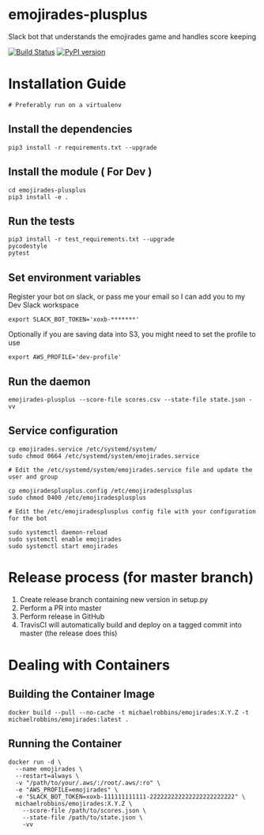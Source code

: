 # emojirades-plusplus
Slack bot that understands the emojirades game and handles score keeping

[![Build Status](https://travis-ci.com/michael-robbins/emojirades-plusplus.svg?branch=master)](https://travis-ci.org/michael-robbins/emojirades-plusplus) [![PyPI version](https://badge.fury.io/py/Emojirades-PlusPlus.svg)](https://badge.fury.io/py/Emojirades-PlusPlus)

# Installation Guide
`# Preferably run on a virtualenv`

## Install the dependencies
`pip3 install -r requirements.txt --upgrade`

## Install the module ( For Dev )
```
cd emojirades-plusplus
pip3 install -e .
```

## Run the tests
```
pip3 install -r test_requirements.txt --upgrade
pycodestyle
pytest
```

## Set environment variables
Register your bot on slack, or pass me your email so I can add you to my Dev Slack workspace

`export SLACK_BOT_TOKEN='xoxb-*******'`


Optionally if you are saving data into S3, you might need to set the profile to use

`export AWS_PROFILE='dev-profile'`

## Run the daemon
`emojirades-plusplus --score-file scores.csv --state-file state.json -vv`

## Service configuration
```
cp emojirades.service /etc/systemd/system/
sudo chmod 0664 /etc/systemd/system/emojirades.service

# Edit the /etc/systemd/system/emojirades.service file and update the user and group

cp emojiradesplusplus.config /etc/emojiradesplusplus
sudo chmod 0400 /etc/emojiradesplusplus

# Edit the /etc/emojiradesplusplus config file with your configuration for the bot

sudo systemctl daemon-reload
sudo systemctl enable emojirades
sudo systemctl start emojirades
```
# Release process (for master branch)
1. Create release branch containing new version in setup.py
2. Perform a PR into master
3. Perform release in GitHub
4. TravisCI will automatically build and deploy on a tagged commit into master (the release does this)

# Dealing with Containers
## Building the Container Image
```
docker build --pull --no-cache -t michaelrobbins/emojirades:X.Y.Z -t michaelrobbins/emojirades:latest .
```

## Running the Container
```
docker run -d \
  --name emojirades \
  --restart=always \
  -v "/path/to/your/.aws/:/root/.aws/:ro" \
  -e "AWS_PROFILE=emojirades" \
  -e "SLACK_BOT_TOKEN=xoxb-111111111111-222222222222222222222222" \
  michaelrobbins/emojirades:X.Y.Z \
    --score-file /path/to/scores.json \
    --state-file /path/to/state.json \
    -vv
```
